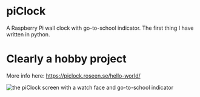 # piClock
A Raspberry Pi wall clock with go-to-school indicator. The first thing I have written in python.

# Clearly a hobby project
More info here:
https://piclock.roseen.se/hello-world/

![the piClock screen with a watch face and go-to-school indicator](http://piclock.roseen.se/wp-content/uploads/2015/01/cropped-10844528_10152754189018003_156345882_o.jpg)
